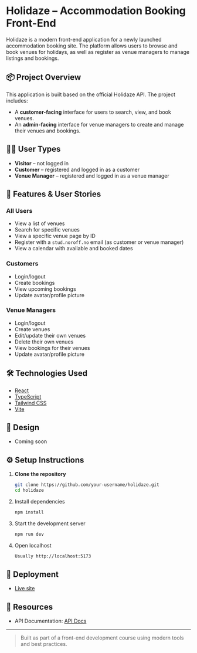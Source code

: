 # Holidaze – Accommodation Booking Front-End

Holidaze is a modern front-end application for a newly launched accommodation booking site. The platform allows users to browse and book venues for holidays, as well as register as venue managers to manage listings and bookings.

## 📦 Project Overview

This application is built based on the official Holidaze API. The project includes:

- A **customer-facing** interface for users to search, view, and book venues.
- An **admin-facing** interface for venue managers to create and manage their venues and bookings.

## 🧑‍💻 User Types

- **Visitor** – not logged in
- **Customer** – registered and logged in as a customer
- **Venue Manager** – registered and logged in as a venue manager

## 🧭 Features & User Stories

### All Users
- View a list of venues
- Search for specific venues
- View a specific venue page by ID
- Register with a `stud.noroff.no` email (as customer or venue manager)
- View a calendar with available and booked dates

### Customers
- Login/logout
- Create bookings
- View upcoming bookings
- Update avatar/profile picture

### Venue Managers
- Login/logout
- Create venues
- Edit/update their own venues
- Delete their own venues
- View bookings for their venues
- Update avatar/profile picture

## 🛠️ Technologies Used

- [React](https://react.dev/)
- [TypeScript](https://www.typescriptlang.org/)
- [Tailwind CSS](https://tailwindcss.com/)
- [Vite](https://vitejs.dev/)

## 🎨 Design
- Coming soon

## ⚙️ Setup Instructions

1. **Clone the repository**
   ```bash
   git clone https://github.com/your-username/holidaze.git
   cd holidaze
   
2. Install dependencies
    ````bash
   npm install

3. Start the development server
    ````bash
   npm run dev

4. Open localhost
    ````bash
   Usually http://localhost:5173
   
## 📱 Deployment

- [Live site](#https://holidaze-eta.vercel.app/)

## 🔗 Resources

- API Documentation: [API Docs](#https://docs.noroff.dev/docs/v2/holidaze/venues)

---

> Built as part of a front-end development course using modern tools and best practices.

